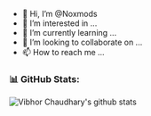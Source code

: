 - 👋 Hi, I’m @Noxmods
- 👀 I’m interested in ...
- 🌱 I’m currently learning ...
- 💞️ I’m looking to collaborate on ...
- 📫 How to reach me ...

<!---
Noxmods/Noxmods is a ✨ special ✨ repository because its `README.md` (this file) appears on your GitHub profile.
You can click the Preview link to take a look at your changes.
--->
### 📊 GitHub Stats:
![Vibhor Chaudhary's github stats](https://github-readme-stats.vercel.app/api?username=vibhorchaudhary&show_icons=true&theme=dracula&count_private=true&include_all_commits=true&hide=contribs,issues,stars)
